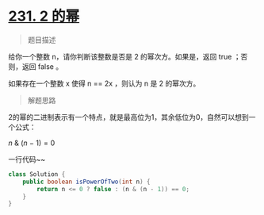 # [231. 2 的幂](https://leetcode.cn/problems/power-of-two/)

> 题目描述

给你一个整数 n，请你判断该整数是否是 2 的幂次方。如果是，返回 true ；否则，返回 false 。

如果存在一个整数 x 使得 n == 2x ，则认为 n 是 2 的幂次方。

> 解题思路

2的幂的二进制表示有一个特点，就是最高位为1，其余低位为0，自然可以想到一个公式：

$n\ \&\ (n\ -\ 1) = 0$

一行代码~~

```java
class Solution {
    public boolean isPowerOfTwo(int n) {
        return n <= 0 ? false : (n & (n - 1)) == 0;
    }
}
```

